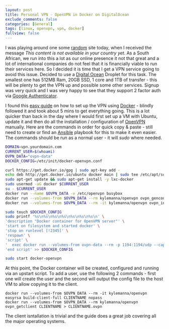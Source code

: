 ```yaml
---
layout: post
title: Personal VPN - OpenVPN in Docker on DigitalOcean
exclude_comments: false
categories: [General]
tags: [linux, openvpn, vpn, docker]
fullview: false
---
```


I was playing around one some [random](http://netflix.com) site today, when I received the message *This content is not available in your country yet*. As a South African, we run into this a lot as our online presence it not that great and a lot of international companies do not feel that it is financially viable to run their services here. So I decided it is time that I get a VPN service going to avoid this issue. Decided to use a [Digital Ocean](https://www.digitalocean.com/) Droplet for this task. The smallest one has 512MB Ram, 20GB SSD, 1 core and 1TB of transfer - this will be plenty to get the VPN up and possible some other services. Signup was very quick and I was very happy to see that they support 2 factor auth via [Google Authenticator](https://itunes.apple.com/za/app/google-authenticator/id388497605?mt=8).

I found this [easy guide](https://www.digitalocean.com/community/tutorials/how-to-run-openvpn-in-a-docker-container-on-ubuntu-14-04) on how to set up the VPN using [Docker](http://docker.io) - blindly followed it and took about 5 mins to get everything going. This is a lot quicker than back in the day where I would first set up a VM with Ubuntu, update it and then do all the installation / configuration of [OpenVPN](https://openvpn.net/) manually. Here are the commands in order for quick copy & paste - still need  to create or find an [Ansible](http://www.ansible.com/home) playbook for this to make it even easier. The commands should be run as a normal user - it will *sudo* where needed.

~~~bash
DOMAIN=vpn.yourdomain.com
CURRENT_USER=$(whoami)
OVPN_DATA="ovpn-data"
DOCKER_CONFIG=/etc/init/docker-openvpn.conf

curl https://get.docker.io/gpg | sudo apt-key add -
echo deb http://get.docker.io/ubuntu docker main | sudo tee /etc/apt/sources.list.d/docker.list
sudo apt-get update && sudo apt-get install -y lxc-docker
sudo usermod -aG docker $CURRENT_USER
su - $CURRENT_USER
docker run --name $OVPN_DATA -v /etc/openvpn busybox
docker run --volumes-from $OVPN_DATA --rm kylemanna/openvpn ovpn_genconfig -u udp://$DOMAIN:1194
docker run --volumes-from $OVPN_DATA --rm -it kylemanna/openvpn ovpn_initpki

sudo touch $DOCKER_CONFIG
sudo printf '%s\n%s\n%s\n%s\n%s\n%s\n%s\n' \
'description "Docker container for OpenVPN server"' \
'start on filesystem and started docker' \
'stop on runlevel [!2345]' \
'respawn' \
'script' \
'  exec docker run --volumes-from ovpn-data --rm -p 1194:1194/udp --cap-add=NET_ADMIN kylemanna/openvpn' \
'end script' >> $DOCKER_CONFIG

sudo start docker-openvpn
~~~~

At this point, the Docker container will be created, configured and running via an upstart script. To add a user, use the following 2 commands - first one will create the user and the second will output the config file to the host VM to allow copying it to the client.

~~~bah
docker run --volumes-from $OVPN_DATA --rm -it kylemanna/openvpn easyrsa build-client-full CLIENTNAME nopass
docker run --volumes-from $OVPN_DATA --rm kylemanna/openvpn ovpn_getclient CLIENTNAME > CLIENTNAME.ovpn
~~~

The client isntallation is trivial and the guide does a great job covering all the major operating systems.
